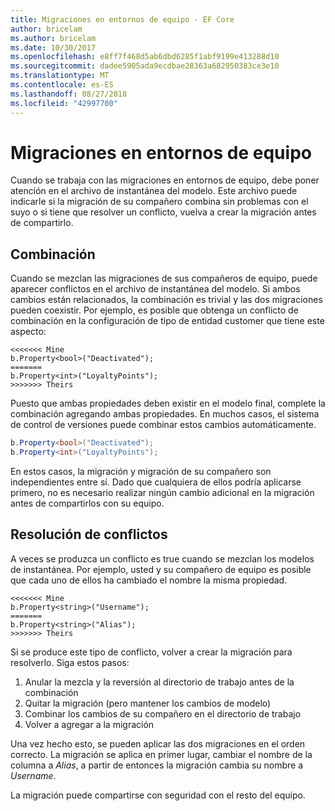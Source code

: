 ```yaml
---
title: Migraciones en entornos de equipo - EF Core
author: bricelam
ms.author: bricelam
ms.date: 10/30/2017
ms.openlocfilehash: e8ff7f468d5ab6dbd6285f1abf9199e413288d10
ms.sourcegitcommit: dadee5905ada9ecdbae28363a682950383ce3e10
ms.translationtype: MT
ms.contentlocale: es-ES
ms.lasthandoff: 08/27/2018
ms.locfileid: "42997700"
---
```

<a name="migrations-in-team-environments"></a>Migraciones en entornos de equipo
===============================
Cuando se trabaja con las migraciones en entornos de equipo, debe poner atención en el archivo de instantánea del modelo. Este archivo puede indicarle si la migración de su compañero combina sin problemas con el suyo o si tiene que resolver un conflicto, vuelva a crear la migración antes de compartirlo.

<a name="merging"></a>Combinación
-------
Cuando se mezclan las migraciones de sus compañeros de equipo, puede aparecer conflictos en el archivo de instantánea del modelo. Si ambos cambios están relacionados, la combinación es trivial y las dos migraciones pueden coexistir. Por ejemplo, es posible que obtenga un conflicto de combinación en la configuración de tipo de entidad customer que tiene este aspecto:

    <<<<<<< Mine
    b.Property<bool>("Deactivated");
    =======
    b.Property<int>("LoyaltyPoints");
    >>>>>>> Theirs

Puesto que ambas propiedades deben existir en el modelo final, complete la combinación agregando ambas propiedades. En muchos casos, el sistema de control de versiones puede combinar estos cambios automáticamente.

``` csharp
b.Property<bool>("Deactivated");
b.Property<int>("LoyaltyPoints");
```

En estos casos, la migración y migración de su compañero son independientes entre sí. Dado que cualquiera de ellos podría aplicarse primero, no es necesario realizar ningún cambio adicional en la migración antes de compartirlos con su equipo.

<a name="resolving-conflicts"></a>Resolución de conflictos
-------------------
A veces se produzca un conflicto es true cuando se mezclan los modelos de instantánea. Por ejemplo, usted y su compañero de equipo es posible que cada uno de ellos ha cambiado el nombre la misma propiedad.

    <<<<<<< Mine
    b.Property<string>("Username");
    =======
    b.Property<string>("Alias");
    >>>>>>> Theirs

Si se produce este tipo de conflicto, volver a crear la migración para resolverlo. Siga estos pasos:

1. Anular la mezcla y la reversión al directorio de trabajo antes de la combinación
2. Quitar la migración (pero mantener los cambios de modelo)
3. Combinar los cambios de su compañero en el directorio de trabajo
4. Volver a agregar a la migración

Una vez hecho esto, se pueden aplicar las dos migraciones en el orden correcto. La migración se aplica en primer lugar, cambiar el nombre de la columna a *Alias*, a partir de entonces la migración cambia su nombre a *Username*.

La migración puede compartirse con seguridad con el resto del equipo.

